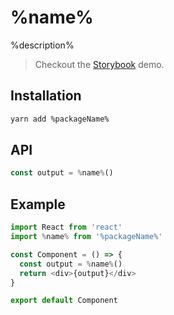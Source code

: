 # %name%

%description%

> Checkout the [Storybook](https://ct-hooks.now.sh/?path=/story/%lowercaseName%--readme) demo.

## Installation

```sh
yarn add %packageName%
```

## API

```js
const output = %name%()
```

## Example

```js
import React from 'react'
import %name% from '%packageName%'

const Component = () => {
  const output = %name%()
  return <div>{output}</div>
}

export default Component
```
